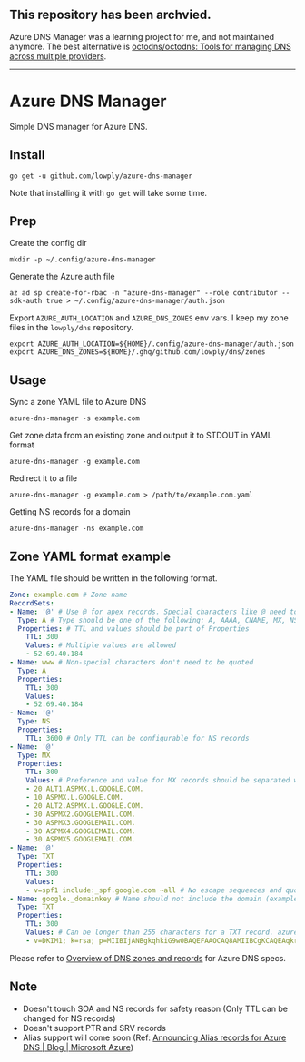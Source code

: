 ## This repository has been archvied.

Azure DNS Manager was a learning project for me, and not maintained anymore. The best alternative is [octodns/octodns: Tools for managing DNS across multiple providers](https://github.com/octodns/octodns).

---

# Azure DNS Manager

Simple DNS manager for Azure DNS.

## Install

```
go get -u github.com/lowply/azure-dns-manager
```

Note that installing it with `go get` will take some time.

## Prep

Create the config dir

```
mkdir -p ~/.config/azure-dns-manager
```

Generate the Azure auth file

```
az ad sp create-for-rbac -n "azure-dns-manager" --role contributor --sdk-auth true > ~/.config/azure-dns-manager/auth.json
```

Export `AZURE_AUTH_LOCATION` and `AZURE_DNS_ZONES` env vars. I keep my zone files in the `lowply/dns` repository.

```
export AZURE_AUTH_LOCATION=${HOME}/.config/azure-dns-manager/auth.json
export AZURE_DNS_ZONES=${HOME}/.ghq/github.com/lowply/dns/zones
```

## Usage


Sync a zone YAML file to Azure DNS

```
azure-dns-manager -s example.com
```

Get zone data from an existing zone and output it to STDOUT in YAML format

```
azure-dns-manager -g example.com
```

Redirect it to a file

```
azure-dns-manager -g example.com > /path/to/example.com.yaml
``` 

Getting NS records for a domain

```
azure-dns-manager -ns example.com
```

## Zone YAML format example

The YAML file should be written in the following format.

```yaml
Zone: example.com # Zone name
RecordSets:
- Name: '@' # Use @ for apex records. Special characters like @ need to be quoted
  Type: A # Type should be one of the following: A, AAAA, CNAME, MX, NS, TXT
  Properties: # TTL and values should be part of Properties
    TTL: 300
    Values: # Multiple values are allowed
    - 52.69.40.184
- Name: www # Non-special characters don't need to be quoted
  Type: A
  Properties:
    TTL: 300
    Values:
    - 52.69.40.184
- Name: '@'
  Type: NS
  Properties:
    TTL: 3600 # Only TTL can be configurable for NS records
- Name: '@'
  Type: MX
  Properties:
    TTL: 300
    Values: # Preference and value for MX records should be separated with a single space
    - 20 ALT1.ASPMX.L.GOOGLE.COM.
    - 10 ASPMX.L.GOOGLE.COM.
    - 20 ALT2.ASPMX.L.GOOGLE.COM.
    - 30 ASPMX2.GOOGLEMAIL.COM.
    - 30 ASPMX3.GOOGLEMAIL.COM.
    - 30 ASPMX4.GOOGLEMAIL.COM.
    - 30 ASPMX5.GOOGLEMAIL.COM.
- Name: '@'
  Type: TXT
  Properties:
    TTL: 300
    Values:
    - v=spf1 include:_spf.google.com ~all # No escape sequences and quotes are needed for TXT records
- Name: google._domainkey # Name should not include the domain (example.com in this example)
  Type: TXT
  Properties:
    TTL: 300
    Values: # Can be longer than 255 characters for a TXT record. azure-dns-manager will split it into multiple values on Azure DNS
    - v=DKIM1; k=rsa; p=MIIBIjANBgkqhkiG9w0BAQEFAAOCAQ8AMIIBCgKCAQEAqkrDM1GCBFzxlZAzwzgdGp4s4cEZUCA0o0uJFlflQvW05VYvTFocf3Zfp9QCT4lsPoBrAPjrLc3RzroAkvDmNCNCJPg/U7mwuJRg+wYF/qHy6Dlp7djsXzOY833PjIMBBfZsMuF8HHsPmvvLSbWlCft4rscV8vV185/5idR0wUmZEcmmG2SJJxJMC667465s8s4wONFR5lsTOqVMCZ0TRKnBB2XbexfdzXNFdOkwF+V1XBNoNMNVKrcyJDb16JR5omfQRcIjV3sFAdPQ5DMwfCR/qcshW+33b4xOHh85+V5N+cnzEVzQqLm+lwDZnIehkSL6nvKmIwqg/w6Epk7FTwIDAQAB
```

Please refer to [Overview of DNS zones and records](https://docs.microsoft.com/en-us/azure/dns/dns-zones-records) for Azure DNS specs.

## Note

- Doesn't touch SOA and NS records for safety reason (Only TTL can be changed for NS records)
- Doesn't support PTR and SRV records
- Alias support will come soon (Ref: [Announcing Alias records for Azure DNS | Blog | Microsoft Azure](https://azure.microsoft.com/en-us/blog/announcing-alias-records-for-azure-dns/))

